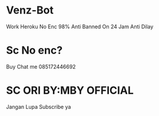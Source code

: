 # Venz-Bot

Work Heroku
No Enc 98%
Anti Banned
On 24 Jam
Anti Dilay

# Sc No enc?
Buy Chat me 085172446692

# SC ORI BY:MBY OFFICIAL

Jangan Lupa Subscribe ya 
